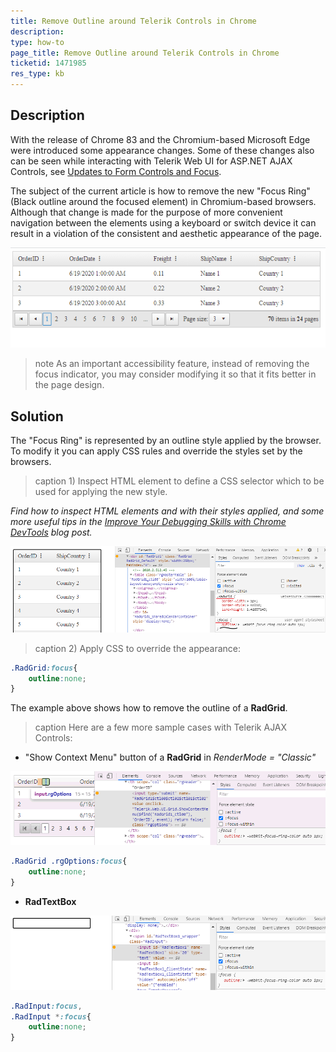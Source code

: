 ```yaml
---
title: Remove Outline around Telerik Controls in Chrome
description: 
type: how-to
page_title: Remove Outline around Telerik Controls in Chrome
ticketid: 1471985
res_type: kb
---
```



## Description

With the release of Chrome 83 and the Chromium-based Microsoft Edge were introduced some appearance changes. Some of these changes also can be seen while interacting with Telerik Web UI for ASP.NET AJAX Controls, see [Updates to Form Controls and Focus](https://blog.chromium.org/2020/03/updates-to-form-controls-and-focus.html).

The subject of the current article is how to remove the new "Focus Ring" (Black outline around the focused element) in Chromium-based browsers. Although that change is made for the purpose of more convenient navigation between the elements using a keyboard or switch device it can result in a violation of the consistent and aesthetic appearance of the page.

![Outline demo](images/outline_grid_demo1.gif)

>note As an important accessibility feature, instead of removing the focus indicator, you may consider modifying it so that it fits better in the page design.
>

## Solution

The "Focus Ring" is represented by an outline style applied by the browser. To modify it you can apply CSS rules and override the styles set by the browsers.

>caption 1) Inspect HTML element to define a CSS selector which to be used for applying the new style. 

*Find how to inspect HTML elements and with their styles applied, and some more useful tips in the [Improve Your Debugging Skills with Chrome DevTools](https://www.telerik.com/blogs/improve-your-debugging-skills-with-chrome-devtools) blog post.*

![Inspect HTML element](images/outline_grid_inspect.png)

>caption 2) Apply CSS to override the appearance:

````CSS
.RadGrid:focus{
    outline:none;
}
````

The example above shows how to remove the outline of a **RadGrid**.

>caption Here are a few more sample cases with Telerik AJAX Controls:

- "Show Context Menu" button of a **RadGrid** in *RenderMode = "Classic"*

![RadGrid ContextMenuButton](images/outline_grid_contextmenubutton.png)

````CSS
.RadGrid .rgOptions:focus{
    outline:none;
}
````

- **RadTextBox**

![RadTextBox HTML inspect](images/outline_textbox_inspect.png)

````CSS
.RadInput:focus,
.RadInput *:focus{
    outline:none;
}
````

  
